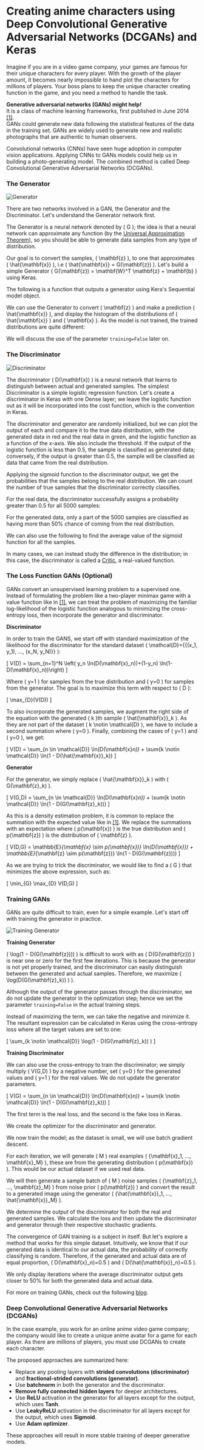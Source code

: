 # Creating anime characters using Deep Convolutional Generative Adversarial Networks (DCGANs) and Keras

Imagine if you are in a video game company, your games are famous for their unique characters for every player. With the growth of the player amount, it becomes nearly impossible to hand plot the characters for millions of players. Your boss plans to keep the unique character creating function in the game, and you need a method to handle the task.

**Generative adversarial networks (GANs) might help!**  
It is a class of machine learning frameworks, first published in June 2014 [\[1\]](https://cf-courses-data.s3.us.cloud-object-storage.appdomain.cloud/IBM-GPXX0XCEEN/papers/1406.2661.pdf).  
GANs could generate new data following the statistical features of the data in the training set. GANs are widely used to generate new and realistic photographs that are authentic to human observers.

Convolutional networks (CNNs) have seen huge adoption in computer vision applications. Applying CNNs to GANs models could help us in building a photo-generating model. The combined method is called Deep Convolutional Generative Adversarial Networks (DCGANs).

### The Generator

![Generator](https://cf-courses-data.s3.us.cloud-object-storage.appdomain.cloud/IBM-GPXX0XCEEN/images/Unknown.png)

There are two networks involved in a GAN, the Generator and the Discriminator. Let's understand the Generator network first.

The Generator is a neural network denoted by \( G \); the idea is that a neural network can approximate any function (by the [Universal Approximation Theorem](https://en.wikipedia.org/wiki/Universal_approximation_theorem)), so you should be able to generate data samples from any type of distribution.

Our goal is to convert the samples, \( \mathbf{z} \), to one that approximates \( \hat{\mathbf{x}} \), i.e \( \hat{\mathbf{x}} = G(\mathbf{z}) \). Let's build a simple Generator \( G(\mathbf{z}) = \mathbf{W}^T \mathbf{z} + \mathbf{b} \) using Keras.

The following is a function that outputs a generator using Kera's Sequential model object.

We can use the Generator to convert \( \mathbf{z} \) and make a prediction \( \hat{\mathbf{x}} \), and display the histogram of the distributions of \( \hat{\mathbf{x}} \) and \( \mathbf{x} \). As the model is not trained, the trained distributions are quite different:

We will discuss the use of the parameter `training=False` later on.

### The Discriminator

![Discriminator](https://cf-courses-data.s3.us.cloud-object-storage.appdomain.cloud/IBM-GPXX0XCEEN/images/Unknown1.png)

The discriminator \( D(\mathbf{x}) \) is a neural network that learns to distinguish between actual and generated samples. The simplest Discriminator is a simple logistic regression function. Let's create a discriminator in Keras with one Dense layer; we leave the logistic function out as it will be incorporated into the cost function, which is the convention in Keras.

The discriminator and generator are randomly initialized, but we can plot the output of each and compare it to the true data distribution, with the generated data in red and the real data in green, and the logistic function as a function of the x-axis. We also include the threshold. If the output of the logistic function is less than 0.5, the sample is classified as generated data; conversely, if the output is greater than 0.5, the sample will be classified as data that came from the real distribution.

Applying the sigmoid function to the discriminator output, we get the probabilities that the samples belong to the real distribution. We can count the number of true samples that the discriminator correctly classifies.

For the real data, the discriminator successfully assigns a probability greater than 0.5 for all 5000 samples:

For the generated data, only a part of the 5000 samples are classified as having more than 50% chance of coming from the real distribution.

We can also use the following to find the average value of the sigmoid function for all the samples.

In many cases, we can instead study the difference in the distribution; in this case, the discriminator is called a [Critic](https://cf-courses-data.s3.us.cloud-object-storage.appdomain.cloud/IBM-GPXX0XCEEN/papers/2107.06700.pdf), a real-valued function.

### The Loss Function GANs (Optional)

GANs convert an unsupervised learning problem to a supervised one. Instead of formulating the problem like a two-player minimax game with a value function like in [\[1\]](https://cf-courses-data.s3.us.cloud-object-storage.appdomain.cloud/IBM-GPXX0XCEEN/papers/1406.2661.pdf), we can treat the problem of maximizing the familiar log-likelihood of the logistic function analogous to minimizing the cross-entropy loss, then incorporate the generator and discriminator.

**Discriminator**

In order to train the GANS, we start off with standard maximization of the likelihood for the discriminator for the standard dataset \( \mathcal{D}=\{{(x_1, y_1), ..., (x_N, y_N)}\} \):

\[ V(D) = \sum_{n=1}^N \left( y_n \ln(D(\mathbf{x}_n))+(1-y_n) \ln(1-D(\mathbf{x}_n))\right) \]

Where \( y=1 \) for samples from the true distribution and \( y=0 \) for samples from the generator. The goal is to maximize this term with respect to \( D \):

\[ \max_{D}(V(D)) \]

To also incorporate the generated samples, we augment the right side of the equation with the generated \( k \)th sample \( \hat{\mathbf{x}}_k \). As they are not part of the dataset \( k \notin \mathcal{D} \), we have to include a second summation where \( y=0 \). Finally, combining the cases of \( y=1 \) and \( y=0 \), we get:

\[ V(D) = \sum_{n \in \mathcal{D}} \ln(D(\mathbf{x}_n)) + \sum_{k \notin \mathcal{D}} \ln(1 - D(\hat{\mathbf{x}}_k)) \]

**Generator**

For the generator, we simply replace \( \hat{\mathbf{x}}_k \) with \( G(\mathbf{z}_k) \).

\[ V(G,D) = \sum_{n \in \mathcal{D}} \ln(D(\mathbf{x}_n)) + \sum_{k \notin \mathcal{D}} \ln(1 - D(G(\mathbf{z}_k))) \]

As this is a density estimation problem, it is common to replace the summation with the expected value like in [\[1\]](https://cf-courses-data.s3.us.cloud-object-storage.appdomain.cloud/IBM-GPXX0XCEEN/papers/1406.2661.pdf). We replace the summations with an expectation where \( p(\mathbf{x}) \) is the true distribution and \( p(\mathbf{z}) \) is the distribution of \( \mathbf{z} \).

\[ V(D,G) = \mathbb{E}_{\mathbf{x} \sim p(\mathbf{x})} \ln(D(\mathbf{x})) + \mathbb{E}_{\mathbf{z} \sim p(\mathbf{z})} \ln(1 - D(G(\mathbf{z}))) \]

As we are trying to trick the discriminator, we would like to find a \( G \) that minimizes the above expression, such as:

\[ \min_{G} \max_{D} V(D,G) \]

### Training GANs

GANs are quite difficult to train, even for a simple example. Let's start off with training the generator in practice.

![Training Generator](https://cf-courses-data.s3.us.cloud-object-storage.appdomain.cloud/IBM-GPXX0XCEEN/images/unknown3.jpeg)

**Training Generator**

\( \log(1 − D(G(\mathbf{z}))) \) is difficult to work with as \( D(G(\mathbf{z})) \) is near one or zero for the first few iterations. This is because the generator is not yet properly trained, and the discriminator can easily distinguish between the generated and actual samples. Therefore, we maximize \( \log(D(G(\mathbf{z}_k)) ) \).

Although the output of the generator passes through the discriminator, we do not update the generator in the optimization step; hence we set the parameter `training=False` in the actual training steps.

Instead of maximizing the term, we can take the negative and minimize it. The resultant expression can be calculated in Keras using the cross-entropy loss where all the target values are set to one:

\[ \sum_{k \notin \mathcal{D}} \log(1 - D(G(\mathbf{z}_k)) ) \]

**Training Discriminator**

We can also use the cross-entropy to train the discriminator; we simply multiply \( V(G,D) \) by a negative number, set \( y=0 \) for the generated values and \( y=1 \) for the real values. We do not update the generator parameters.

\[ V(G) = \sum_{n \in \mathcal{D}} \ln(D(\mathbf{x}_n)) + \sum_{k \notin \mathcal{D}} \ln(1 - D(G(\mathbf{z}_k))) \]

The first term is the real loss, and the second is the fake loss in Keras.

We create the optimizer for the discriminator and generator.

We now train the model; as the dataset is small, we will use batch gradient descent.

For each iteration, we will generate \( M \) real examples \( \{\mathbf{x}_1, ..., \mathbf{x}_M\} \), these are from the generating distribution \( p(\mathbf{x}) \). This would be our actual dataset if we used real data.

We will then generate a sample batch of \( M \) noise samples \( \{\mathbf{z}_1, ..., \mathbf{z}_M\} \) from noise prior \( p(\mathbf{z}) \) and convert the result to a generated image using the generator \( \{\hat{\mathbf{x}}_1, ..., \hat{\mathbf{x}}_M\} \).

We determine the output of the discriminator for both the real and generated samples. We calculate the loss and then update the discriminator and generator through their respective stochastic gradients.

The convergence of GAN training is a subject in itself. But let's explore a method that works for this simple dataset. Intuitively, we know that if our generated data is identical to our actual data, the probability of correctly classifying is random. Therefore, if the generated and actual data are of equal proportion, \( D(\mathbf{x}_n)=0.5 \) and \( D(\hat{\mathbf{x}}_n)=0.5 \).

We only display iterations where the average discriminator output gets closer to 50% for both the generated data and actual data.

For more on training GANs, check out the following [blog](https://jonathan-hui.medium.com/gan-why-it-is-so-hard-to-train-generative-advisory-networks-819a86b3750b).

### Deep Convolutional Generative Adversarial Networks (DCGANs)

In the case example, you work for an online anime video game company; the company would like to create a unique anime avatar for a game for each player. As there are millions of players, you must use DCGANs to create each character.

The proposed approaches are summarized here:

- Replace any pooling layers with **strided convolutions (discriminator)** and **fractional-strided convolutions (generator)**.
- Use **batchnorm** in both the generator and the discriminator.
- **Remove fully connected hidden layers** for deeper architectures.
- Use **ReLU** activation in the generator for all layers except for the output, which uses **Tanh**.
- Use **LeakyReLU** activation in the discriminator for all layers except for the output, which uses **Sigmoid**.
- Use **Adam optimizer**.

These approaches will result in more stable training of deeper generative models.
